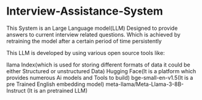# Interview-Assistance-System


This System is an Large Language model(LLM) Designed to provide answers to current interview related questions.
 Which is achieved by retraining the model after a certain period of time persistently

This LLM is developed by using various open source tools like:

llama Index(which is used for storing different formats of data it could be either Structured or unstructured Data)
Hugging Face(It is a platform which provides numerous Ai models and Tools to build)
bge-small-en-v1.5(It is a pre Trained English embedding model)
meta-llama/Meta-Llama-3-8B-Instruct (It is an pretrained LLM)
 
